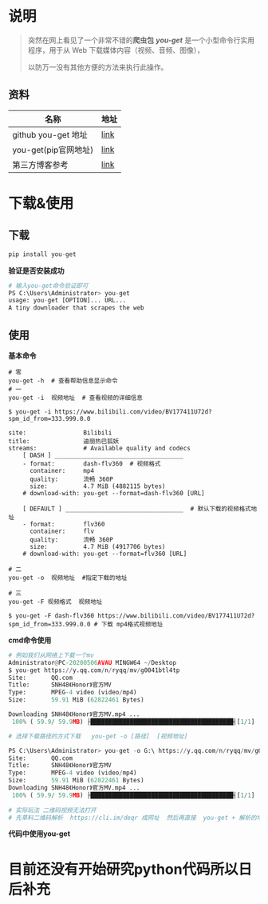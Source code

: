 [created_at]:2021-11-30
[author]:yaoliuyang

# 说明

> 突然在网上看见了一个非常不错的**爬虫包** ***you-get*** 是一个小型命令行实用程序，用于从 Web 下载媒体内容（视频、音频、图像），
>
> 以防万一没有其他方便的方法来执行此操作。

## 资料

| 名称                 | 地址                                                         |
| -------------------- | ------------------------------------------------------------ |
| github  you-get 地址 | [link](https://github.com/soimort/you-get)                   |
| you-get(pip官网地址) | [link](https://pypi.org/project/you-get/)                    |
| 第三方博客参考       | [link](https://blog.csdn.net/ayouleyang/article/details/104090366) |

# 下载&使用

## 下载

```python
pip install you-get
```

**验证是否安装成功** 

```python
# 输入you-get命令验证即可
PS C:\Users\Administrator> you-get
usage: you-get [OPTION]... URL...
A tiny downloader that scrapes the web
```

##  使用

**基本命令**

```shell
# 零  
you-get -h  # 查看帮助信息显示命令
# 一
you-get -i  视频地址  # 查看视频的详细信息

$ you-get -i https://www.bilibili.com/video/BV177411U72d?spm_id_from=333.999.0.0

site:                Bilibili
title:               迪丽热巴狐妖
streams:             # Available quality and codecs
    [ DASH ] ____________________________________
    - format:        dash-flv360  # 视频格式
      container:     mp4
      quality:       流畅 360P
      size:          4.7 MiB (4882115 bytes)
    # download-with: you-get --format=dash-flv360 [URL]

    [ DEFAULT ] _________________________________  # 默认下载的视频格式地址
    - format:        flv360
      container:     flv
      quality:       流畅 360P
      size:          4.7 MiB (4917706 bytes)
    # download-with: you-get --format=flv360 [URL]
    
# 二   
you-get -o  视频地址  #指定下载的地址

# 三
you-get -F 视频格式  视频地址 

$ you-get -F dash-flv360 https://www.bilibili.com/video/BV177411U72d?spm_id_from=333.999.0.0 # 下载 mp4格式视频地址

```



**cmd命令使用**

```python
# 例如我们从网络上下载一个mv
Administrator@PC-20200506AVAU MINGW64 ~/Desktop
$ you-get https://y.qq.com/n/ryqq/mv/g0041btl4tp
Site:       QQ.com
Title:      SNH48《Honor》官方MV
Type:       MPEG-4 video (video/mp4)
Size:       59.91 MiB (62822461 Bytes)

Downloading SNH48《Honor》官方MV.mp4 ...
 100% ( 59.9/ 59.9MB) ├████████████████████████████████████████┤[1/1]    5 MB/s

# 选择下载路径的方式下载   you-get -o [路径]  [视频地址]

PS C:\Users\Administrator> you-get -o G:\ https://y.qq.com/n/ryqq/mv/g0041btl4tp
Site:       QQ.com
Title:      SNH48《Honor》官方MV
Type:       MPEG-4 video (video/mp4)
Size:       59.91 MiB (62822461 Bytes)
Downloading SNH48《Honor》官方MV.mp4 ...
 100% ( 59.9/ 59.9MB) ├████████████████████████████████████████┤[1/1]    5 MB/s
    
# 实际玩法 二维码视频无法打开
# 先草料二维码解析  https://cli.im/deqr 成网址  然后再直接  you-get + 解析的地址
```

**代码中使用you-get**

# 目前还没有开始研究python代码所以日后补充

